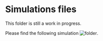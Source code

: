 # Simulations files

This folder is still a work in progress. 

Please find the following simulation 
	![folder](:http://169.237.38.120/0_random_clathrate_production/).
